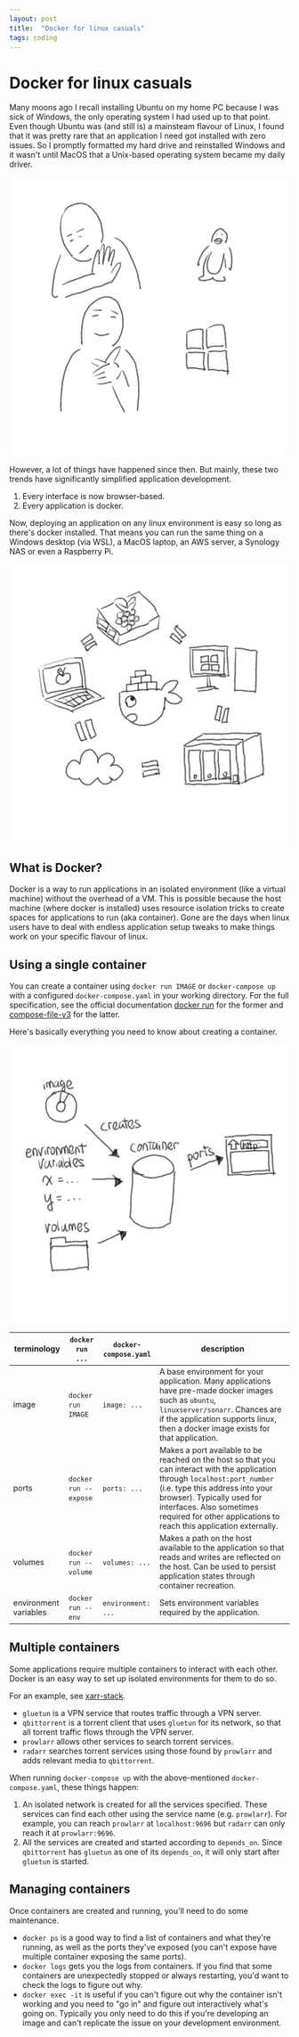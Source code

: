 ```yaml
---
layout: post
title:  "Docker for linux casuals"
tags: coding
---
```


# Docker for linux casuals
Many moons ago I recall installing Ubuntu on my home PC because I was sick of Windows, the only operating system I had used up to that point. Even though Ubuntu was (and still is) a mainsteam flavour of Linux, I found that it was pretty rare that an application I need got installed with zero issues. So I promptly formatted my hard drive and reinstalled Windows and it wasn't until MacOS that a Unix-based operating system became my daily driver.

![01_no_linux_yes_windows](/assets/2023-06-23/01_no_linux_yes_windows.png)

However, a lot of things have happened since then. But mainly, these two trends have significantly simplified application development.
1. Every interface is now browser-based.
2. Every application is docker.

Now, deploying an application on any linux environment is easy so long as there's docker installed. That means you can run the same thing on a Windows desktop (via WSL), a MacOS laptop, an AWS server, a Synology NAS or even a Raspberry Pi.

![02_docker](/assets/2023-06-23/02_docker.png)

## What is Docker? 
Docker is a way to run applications in an isolated environment (like a virtual machine) without the overhead of a VM.
This is possible because the host machine (where docker is installed) uses resource isolation tricks to create spaces for applications to run (aka container).
Gone are the days when linux users have to deal with endless application setup tweaks to make things work on your specific flavour of linux. 

## Using a single container
You can create a container using `docker run IMAGE` or `docker-compose up` with a configured `docker-compose.yaml` in your working directory.
For the full specification, see the official documentation [docker run](https://docs.docker.com/engine/reference/commandline/run/) for the former and [compose-file-v3](https://docs.docker.com/compose/compose-file/compose-file-v3/) for the latter.

Here's basically everything you need to know about creating a container.

![03 container](/assets/2023-06-23/03_container.png)

| terminology | `docker run ...` | `docker-compose.yaml` | description |
| ---- | ---- | ---- | ---- | 
| image | `docker run IMAGE` | `image: ...` | A base environment for your application. Many applications have pre-made docker images such as `ubuntu`, `linuxserver/sonarr`. Chances are if the application supports linux, then a docker image exists for that application. | 
| ports | `docker run --expose` | `ports: ...` | Makes a port available to be reached on the host so that you can interact with the application through `localhost:port_number` (i.e. type this address into your browser). Typically used for interfaces. Also sometimes required for other applications to reach this application externally. | 
| volumes | `docker run --volume` | `volumes: ...` | Makes a path on the host available to the application so that reads and writes are reflected on the host. Can be used to persist application states through container recreation. |
| environment variables | `docker run --env` | `environment: ...` | Sets environment variables required by the application. |

## Multiple containers
Some applications require multiple containers to interact with each other.
Docker is an easy way to set up isolated environments for them to do so.

For an example, see [xarr-stack](https://github.com/tianle91/xarr-stack/blob/main/docker-compose.yaml).
- `gluetun` is a VPN service that routes traffic through a VPN server.
- `qbittorrent` is a torrent client that uses `gluetun` for its network, so that all torrent traffic flows through the VPN server.
- `prowlarr` allows other services to search torrent services. 
- `radarr` searches torrent services using those found by `prowlarr` and adds relevant media to `qbittorrent`.

When running `docker-compose up` with the above-mentioned `docker-compose.yaml`, these things happen:
1. An isolated network is created for all the services specified. These services can find each other using the service name (e.g. `prowlarr`). For example, you can reach `prowlarr` at `localhost:9696` but `radarr` can only reach it at `prowlarr:9696`.
2. All the services are created and started according to `depends_on`. Since `qbittorrent` has `gluetun` as one of its `depends_on`, it will only start after `gluetun` is started. 

## Managing containers
Once containers are created and running, you'll need to do some maintenance.
- `docker ps` is a good way to find a list of containers and what they're running, as well as the ports they've exposed (you can't expose have multiple container exposing the same ports).
- `docker logs` gets you the logs from containers. If you find that some containers are unexpectedly stopped or always restarting, you'd want to check the logs to figure out why. 
- `docker exec -it` is useful if you can't figure out why the container isn't working and you need to "go in" and figure out interactively what's going on. Typically you only need to do this if you're developing an image and can't replicate the issue on your development environment.
